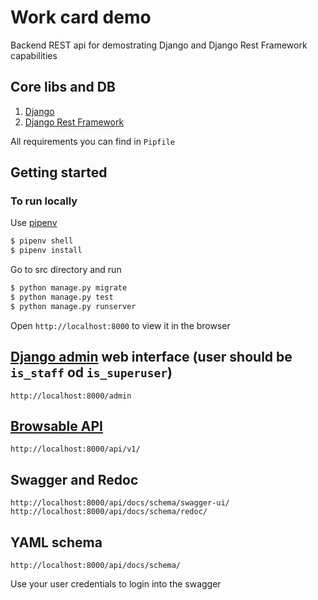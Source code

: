 # Work card demo
Backend REST api for demostrating Django and Django Rest Framework capabilities

## Core libs and DB
1. [Django](https://www.djangoproject.com/)
2. [Django Rest Framework](https://www.django-rest-framework.org/)

All requirements you can find in `Pipfile`


## Getting started
### To run locally
Use [pipenv](https://github.com/pypa/pipenv)

```sh
$ pipenv shell
$ pipenv install
```
Go to src directory and run

```sh
$ python manage.py migrate
$ python manage.py test
$ python manage.py runserver
```

Open `http://localhost:8000` to view it in the browser

## [Django admin](https://docs.djangoproject.com/en/4.1/ref/contrib/admin/) web interface (user should be `is_staff` od `is_superuser`)
`http://localhost:8000/admin`


## [Browsable API](https://www.django-rest-framework.org/topics/browsable-api/)
`http://localhost:8000/api/v1/`


## Swagger and Redoc
`http://localhost:8000/api/docs/schema/swagger-ui/`
`http://localhost:8000/api/docs/schema/redoc/`

## YAML schema
`http://localhost:8000/api/docs/schema/`

Use your user credentials to login into the swagger
